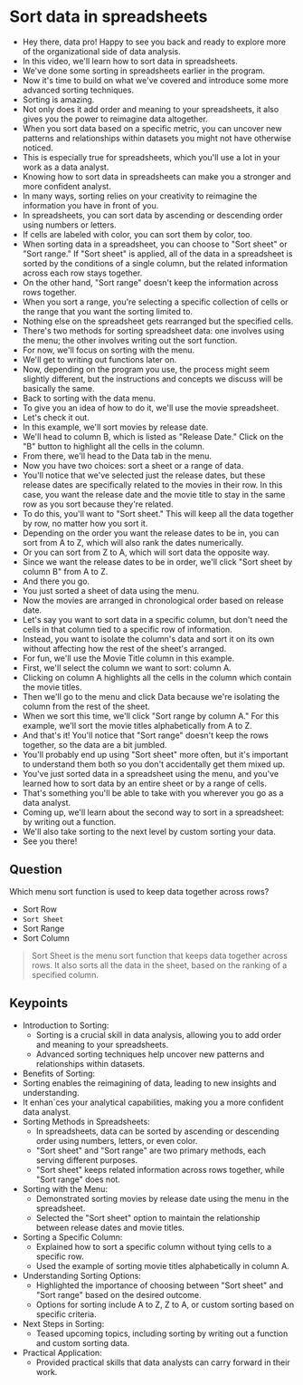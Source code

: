 # Sort data in spreadsheets

- Hey there, data pro! Happy to see you back and ready to explore more of the organizational side of data analysis.
- In this video, we'll learn how to sort data in spreadsheets.
- We've done some sorting in spreadsheets earlier in the program.
- Now it's time to build on what we've covered and introduce some more advanced sorting techniques.
- Sorting is amazing.
- Not only does it add order and meaning to your spreadsheets, it also gives you the power to reimagine data altogether.
- When you sort data based on a specific metric, you can uncover new patterns and relationships within datasets you might not have otherwise noticed.
- This is especially true for spreadsheets, which you'll use a lot in your work as a data analyst.
- Knowing how to sort data in spreadsheets can make you a stronger and more confident analyst.
- In many ways, sorting relies on your creativity to reimagine the information you have in front of you.
- In spreadsheets, you can sort data by ascending or descending order using numbers or letters.
- If cells are labeled with color, you can sort them by color, too.
- When sorting data in a spreadsheet, you can choose to "Sort sheet" or "Sort range." If "Sort sheet" is applied, all of the data in a spreadsheet is sorted by the conditions of a single column, but the related information across each row stays together.
- On the other hand, "Sort range" doesn't keep the information across rows together.
- When you sort a range, you're selecting a specific collection of cells or the range that you want the sorting limited to.
- Nothing else on the spreadsheet gets rearranged but the specified cells.
- There's two methods for sorting spreadsheet data: one involves using the menu; the other involves writing out the sort function.
- For now, we'll focus on sorting with the menu.
- We'll get to writing out functions later on.
- Now, depending on the program you use, the process might seem slightly different, but the instructions and concepts we discuss will be basically the same.
- Back to sorting with the data menu.
- To give you an idea of how to do it, we'll use the movie spreadsheet.
- Let's check it out.
- In this example, we'll sort movies by release date.
- We'll head to column B, which is listed as "Release Date." Click on the "B" button to highlight all the cells in the column.
- From there, we'll head to the Data tab in the menu.
- Now you have two choices: sort a sheet or a range of data.
- You'll notice that we've selected just the release dates, but these release dates are specifically related to the movies in their row.
In this case, you want the release date and the movie title to stay in the same row as you sort because they're related.
- To do this, you'll want to "Sort sheet." This will keep all the data together by row, no matter how you sort it.
- Depending on the order you want the release dates to be in, you can sort from A to Z, which will also rank the dates numerically.
- Or you can sort from Z to A, which will sort data the opposite way.
- Since we want the release dates to be in order, we'll click "Sort sheet by column B" from A to Z.
- And there you go.
- You just sorted a sheet of data using the menu.
- Now the movies are arranged in chronological order based on release date.
- Let's say you want to sort data in a specific column, but don't need the cells in that column tied to a specific row of information.
- Instead, you want to isolate the column's data and sort it on its own without affecting how the rest of the sheet's arranged.
- For fun, we'll use the Movie Title column in this example.
- First, we'll select the column we want to sort: column A.
- Clicking on column A highlights all the cells in the column which contain the movie titles.
- Then we'll go to the menu and click Data because we're isolating the column from the rest of the sheet.
- When we sort this time, we'll click "Sort range by column A." For this example, we'll sort the movie titles alphabetically from A to Z.
- And that's it! You'll notice that "Sort range" doesn't keep the rows together, so the data are a bit jumbled.
- You'll probably end up using "Sort sheet" more often, but it's important to understand them both so you don't accidentally get them mixed up.
- You've just sorted data in a spreadsheet using the menu, and you've learned how to sort data by an entire sheet or by a range of cells.
- That's something you'll be able to take with you wherever you go as a data analyst.
- Coming up, we'll learn about the second way to sort in a spreadsheet: by writing out a function.
- We'll also take sorting to the next level by custom sorting your data.
- See you there!

## Question

Which menu sort function is used to keep data together across rows?

- Sort Row
- `Sort Sheet`
- Sort Range
- Sort Column

> Sort Sheet is the menu sort function that keeps data together across rows. It also sorts all the data in the sheet, based on the ranking of a specified column.

## Keypoints

- Introduction to Sorting:
  - Sorting is a crucial skill in data analysis, allowing you to add order and meaning to your spreadsheets.
  - Advanced sorting techniques help uncover new patterns and relationships within datasets.
- Benefits of Sorting:
- Sorting enables the reimagining of data, leading to new insights and understanding.
- It enhan`ces your analytical capabilities, making you a more confident data analyst.
- Sorting Methods in Spreadsheets:
  - In spreadsheets, data can be sorted by ascending or descending order using numbers, letters, or even color.
  - "Sort sheet" and "Sort range" are two primary methods, each serving different purposes.
  - "Sort sheet" keeps related information across rows together, while "Sort range" does not.
- Sorting with the Menu:
  - Demonstrated sorting movies by release date using the menu in the spreadsheet.
  - Selected the "Sort sheet" option to maintain the relationship between release dates and movie titles.
- Sorting a Specific Column:
  - Explained how to sort a specific column without tying cells to a specific row.
  - Used the example of sorting movie titles alphabetically in column A.
- Understanding Sorting Options:
  - Highlighted the importance of choosing between "Sort sheet" and "Sort range" based on the desired outcome.
  - Options for sorting include A to Z, Z to A, or custom sorting based on specific criteria.
- Next Steps in Sorting:
  - Teased upcoming topics, including sorting by writing out a function and custom sorting data.
- Practical Application:
  - Provided practical skills that data analysts can carry forward in their work.
